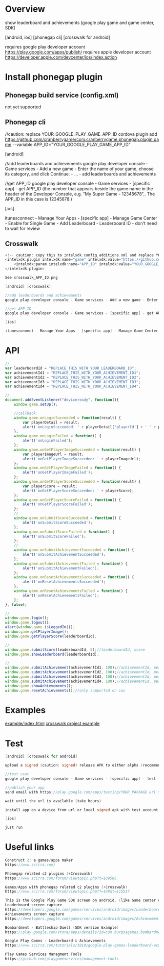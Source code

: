 # Overview #
show leaderboard and achievements (google play game and game center, SDK)

[android, ios] [phonegap cli] [crosswalk for android]

requires google play developer account https://play.google.com/apps/publish/
requires apple developer account https://developer.apple.com/devcenter/ios/index.action
# Install phonegap plugin #

## Phonegap build service (config.xml) ##
not yet supported
## Phonegap cli ##
//caution: replace YOUR_GOOGLE_PLAY_GAME_APP_ID
cordova plugin add https://github.com/cranberrygame/com.cranberrygame.phonegap.plugin.game --variable APP_ID="YOUR_GOOGLE_PLAY_GAME_APP_ID"

[android]

//add leaderboards and achievements
google play developer console - Game services - Add a new game - Enter the name of your game, choose its category, and click Continue. - ... - add leaderboards and achievements

//get APP_ID
google play developer console - Game services - [specific app] - get APP_ID (the number that appears beside the game name in the header of the Developer Console, e.g. "My Super Game - 12345678",. The APP_ID in this case is 12345678.)

[ios]

itunesconnect - Manage Your Apps - [specific app] - Manage Game Center - Enable for Single Game - Add Leaderboard - Leaderboard ID - don't need to wait for review
## Crosswalk ##
```c
<!-- caution: copy this to intelxdk.config.additions.xml and replace YOUR_GOOGLE_PLAY_GAME_APP_ID -->
<intelxdk:plugin intelxdk:name="game" intelxdk:value="https://github.com/cranberrygame/com.cranberrygame.phonegap.plugin.game#3550fc6472ba3657cbf83a8cc744a3071dfbb479" intelxdk:id="com.cranberrygame.phonegap.plugin.game">
	<intelxdk:param intelxdk:name="APP_ID" intelxdk:value="YOUR_GOOGLE_PLAY_GAME_APP_ID" />
</intelxdk:plugin>

See crosswalk_APP_ID.png

[android] [crosswalk]

//add leaderboards and achievements
google play developer console - Game services - Add a new game - Enter the name of your game, choose its category, and click Continue. - ... - add leaderboards and achievements

//get APP_ID
google play developer console - Game services - [specific app] - get APP_ID (the number that appears beside the game name in the header of the Developer Console, e.g. "My Super Game - 12345678",. The APP_ID in this case is 12345678.)

[ios]

itunesconnect - Manage Your Apps - [specific app] - Manage Game Center - Enable for Single Game - Add Leaderboard - Leaderboard ID - don't need to wait for review
```
# API #
```javascript
//
var leaderboardId = "REPLACE_THIS_WITH_YOUR_LEADERBOARD_ID";
var achievementId1 = "REPLACE_THIS_WITH_YOUR_ACHIEVEMENT_ID1";
var achievementId2 = "REPLACE_THIS_WITH_YOUR_ACHIEVEMENT_ID2";
var achievementId3 = "REPLACE_THIS_WITH_YOUR_ACHIEVEMENT_ID3";
var achievementId4 = "REPLACE_THIS_WITH_YOUR_ACHIEVEMENT_ID4";

//
document.addEventListener("deviceready", function(){
    window.game.setUp();

    //callback
    window.game.onLoginSucceeded = function(result) {
        var playerDetail = result;
        alert('onLoginSucceeded: ' + playerDetail['playerId'] + ' ' + playerDetail['playerDisplayName']);
    };  
    window.game.onLoginFailed = function() {
        alert('onLoginFailed');
    };
    window.game.onGetPlayerImageSucceeded = function(result) {
        var playerImageUrl = result;
        alert('onGetPlayerImageSucceeded: ' + playerImageUrl);
    };
    window.game.onGetPlayerImageFailed = function() {
        alert('onGetPlayerImageFailed');
    };  
    window.game.onGetPlayerScoreSucceeded = function(result) {
        var playerScore = result;
        alert('onGetPlayerScoreSucceeded: ' + playerScore);
    };
    window.game.onGetPlayerScoreFailed = function() {
        alert('onGetPlayerScoreFailed');
    };
    //  
    window.game.onSubmitScoreSucceeded = function() {
        alert('onSubmitScoreSucceeded');
    };  
    window.game.onSubmitScoreFailed = function() {
        alert('onSubmitScoreFailed');
    };  
    //  
    window.game.onSubmitAchievementSucceeded = function() {
        alert('onSubmitAchievementSucceeded');
    };  
    window.game.onSubmitAchievementFailed = function() {
        alert('onSubmitAchievementFailed');
    };
    window.game.onResetAchievementsSucceeded = function() {
        alert('onResetAchievementsSucceeded');
    };  
    window.game.onResetAchievementsFailed = function() {
        alert('onResetAchievementsFailed');
    };
}, false);

//
window.game.login();
window.game.logout();
alert(window.game.isLoggedIn());
window.game.getPlayerImage();
window.game.getPlayerScore(leaderboardId);

//
window.game.submitScore(leaderboardId, 5);//leaderboardId, score
window.game.showLeaderboard(leaderboardId);

//
window.game.submitAchievement(achievementId1, 100);//achievementId, percent
window.game.submitAchievement(achievementId2, 100);//achievementId, percent
window.game.submitAchievement(achievementId3, 100);//achievementId, percent
window.game.submitAchievement(achievementId4, 100);//achievementId, percent
window.game.showAchievements();
window.game.resetAchievements();//only supported on ios
```
# Examples #
<a href="https://github.com/cranberrygame/com.cranberrygame.phonegap.plugin.game/blob/master/example/index.html">example/index.html</a>
<a href="https://github.com/cranberrygame/com.cranberrygame.phonegap.plugin.game/blob/master/crosswalk/mygame">crosswalk project example</a>
# Test #
```c
[android] [crosswalk for android]

upload a signed (caution: signed) release APK to either alpha (recommended) or beta.

//test user
google play developer console - Game services - [specific app] - test - add tester

//publish your app
send email with https://play.google.com/apps/testing/YOUR_PACKAGE url to test user

wait until the url is available (take hours)

install app on a device from url or local signed apk with test account.

[ios]

just run
```
# Useful links #
```c
Construct 2: a games/apps maker
https://www.scirra.com/

Phonegap related c2 plugins (+Crosswalk)
https://www.scirra.com/forum/viewtopic.php?t=109586

Games/Apps with phonegap related c2 plugins (+Crosswalk)
https://www.scirra.com/forum/viewtopic.php?f=148&t=115517

This is the Google Play Game SDK screen on android. (like Game center on ios)
Leaderboard screen capture
https://developers.google.com/games/services/android/images/Leaderboard_Android.png
Achievements screen capture
https://developers.google.com/games/services/android/images/Achievements_Android.png

Bombardment - Battleship Duell (SDK version Example)
https://play.google.com/store/apps/details?id=com.burpssgames.bombardment_free

Google Play Games - Leaderboard & Achievements
https://www.scirra.com/tutorials/1010/google-play-games-leaderboard-achievements

Play Games Services Managment Tools
https://github.com/playgameservices/management-tools
```
